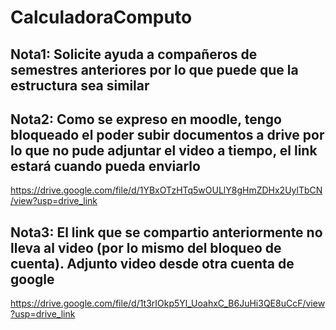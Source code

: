 # CalculadoraComputo

## Nota1: Solicite ayuda a compañeros de semestres anteriores por lo que puede que la estructura sea similar

## Nota2: Como se expreso en moodle, tengo bloqueado el poder subir documentos a drive por lo que no pude adjuntar el video a tiempo, el link estará cuando pueda enviarlo
https://drive.google.com/file/d/1YBxOTzHTq5wOULlY8gHmZDHx2UylTbCN/view?usp=drive_link

## Nota3: El link que se compartio anteriormente no lleva al video (por lo mismo del bloqueo de cuenta). Adjunto video desde otra cuenta de google
https://drive.google.com/file/d/1t3rIOkp5Yl_UoahxC_B6JuHi3QE8uCcF/view?usp=drive_link
